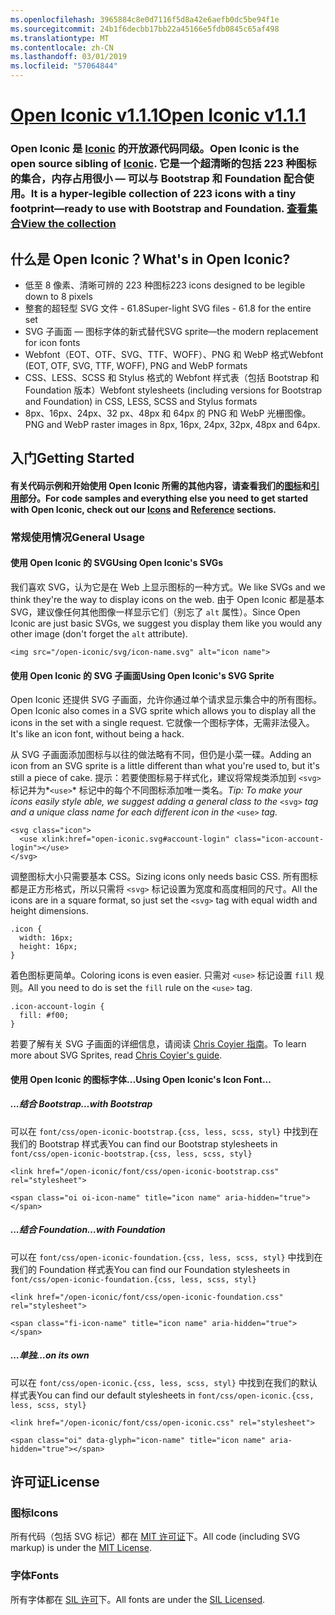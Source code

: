 ```yaml
---
ms.openlocfilehash: 3965884c8e0d7116f5d8a42e6aefb0dc5be94f1e
ms.sourcegitcommit: 24b1f6decbb17bb22a45166e5fdb0845c65af498
ms.translationtype: MT
ms.contentlocale: zh-CN
ms.lasthandoff: 03/01/2019
ms.locfileid: "57064844"
---
```

<a name="open-iconic-v111httpuseiconiccomopen"></a>[<span data-ttu-id="df914-101">Open Iconic v1.1.1</span><span class="sxs-lookup"><span data-stu-id="df914-101">Open Iconic v1.1.1</span></span>](http://useiconic.com/open)
===========

### <a name="open-iconic-is-the-open-source-sibling-of-iconichttpuseiconiccom-it-is-a-hyper-legible-collection-of-223-icons-with-a-tiny-footprintmdashready-to-use-with-bootstrap-and-foundation-view-the-collectionhttpuseiconiccomopenicons"></a><span data-ttu-id="df914-102">Open Iconic 是 [Iconic](http://useiconic.com) 的开放源代码同级。</span><span class="sxs-lookup"><span data-stu-id="df914-102">Open Iconic is the open source sibling of [Iconic](http://useiconic.com).</span></span> <span data-ttu-id="df914-103">它是一个超清晰的包括 223 种图标的集合，内存占用很小 &mdash; 可以与 Bootstrap 和 Foundation 配合使用。</span><span class="sxs-lookup"><span data-stu-id="df914-103">It is a hyper-legible collection of 223 icons with a tiny footprint&mdash;ready to use with Bootstrap and Foundation.</span></span> [<span data-ttu-id="df914-104">查看集合</span><span class="sxs-lookup"><span data-stu-id="df914-104">View the collection</span></span>](http://useiconic.com/open#icons)



## <a name="whats-in-open-iconic"></a><span data-ttu-id="df914-105">什么是 Open Iconic？</span><span class="sxs-lookup"><span data-stu-id="df914-105">What's in Open Iconic?</span></span>

* <span data-ttu-id="df914-106">低至 8 像素、清晰可辨的 223 种图标</span><span class="sxs-lookup"><span data-stu-id="df914-106">223 icons designed to be legible down to 8 pixels</span></span>
* <span data-ttu-id="df914-107">整套的超轻型 SVG 文件 - 61.8</span><span class="sxs-lookup"><span data-stu-id="df914-107">Super-light SVG files - 61.8 for the entire set</span></span> 
* <span data-ttu-id="df914-108">SVG 子画面 &mdash; 图标字体的新式替代</span><span class="sxs-lookup"><span data-stu-id="df914-108">SVG sprite&mdash;the modern replacement for icon fonts</span></span>
* <span data-ttu-id="df914-109">Webfont（EOT、OTF、SVG、TTF、WOFF）、PNG 和 WebP 格式</span><span class="sxs-lookup"><span data-stu-id="df914-109">Webfont (EOT, OTF, SVG, TTF, WOFF), PNG and WebP formats</span></span>
* <span data-ttu-id="df914-110">CSS、LESS、SCSS 和 Stylus 格式的 Webfont 样式表（包括 Bootstrap 和 Foundation 版本）</span><span class="sxs-lookup"><span data-stu-id="df914-110">Webfont stylesheets (including versions for Bootstrap and Foundation) in CSS, LESS, SCSS and Stylus formats</span></span>
* <span data-ttu-id="df914-111">8px、16px、24px、32 px、48px 和 64px 的 PNG 和 WebP 光栅图像。</span><span class="sxs-lookup"><span data-stu-id="df914-111">PNG and WebP raster images in 8px, 16px, 24px, 32px, 48px and 64px.</span></span>


## <a name="getting-started"></a><span data-ttu-id="df914-112">入门</span><span class="sxs-lookup"><span data-stu-id="df914-112">Getting Started</span></span>

#### <a name="for-code-samples-and-everything-else-you-need-to-get-started-with-open-iconic-check-out-our-iconshttpuseiconiccomopenicons-and-referencehttpuseiconiccomopenreference-sections"></a><span data-ttu-id="df914-113">有关代码示例和开始使用 Open Iconic 所需的其他内容，请查看我们的[图标](http://useiconic.com/open#icons)和[引用](http://useiconic.com/open#reference)部分。</span><span class="sxs-lookup"><span data-stu-id="df914-113">For code samples and everything else you need to get started with Open Iconic, check out our [Icons](http://useiconic.com/open#icons) and [Reference](http://useiconic.com/open#reference) sections.</span></span>

### <a name="general-usage"></a><span data-ttu-id="df914-114">常规使用情况</span><span class="sxs-lookup"><span data-stu-id="df914-114">General Usage</span></span>

#### <a name="using-open-iconics-svgs"></a><span data-ttu-id="df914-115">使用 Open Iconic 的 SVG</span><span class="sxs-lookup"><span data-stu-id="df914-115">Using Open Iconic's SVGs</span></span>

<span data-ttu-id="df914-116">我们喜欢 SVG，认为它是在 Web 上显示图标的一种方式。</span><span class="sxs-lookup"><span data-stu-id="df914-116">We like SVGs and we think they're the way to display icons on the web.</span></span> <span data-ttu-id="df914-117">由于 Open Iconic 都是基本 SVG，建议像任何其他图像一样显示它们（别忘了 `alt` 属性）。</span><span class="sxs-lookup"><span data-stu-id="df914-117">Since Open Iconic are just basic SVGs, we suggest you display them like you would any other image (don't forget the `alt` attribute).</span></span>

```
<img src="/open-iconic/svg/icon-name.svg" alt="icon name">
```

#### <a name="using-open-iconics-svg-sprite"></a><span data-ttu-id="df914-118">使用 Open Iconic 的 SVG 子画面</span><span class="sxs-lookup"><span data-stu-id="df914-118">Using Open Iconic's SVG Sprite</span></span>

<span data-ttu-id="df914-119">Open Iconic 还提供 SVG 子画面，允许你通过单个请求显示集合中的所有图标。</span><span class="sxs-lookup"><span data-stu-id="df914-119">Open Iconic also comes in a SVG sprite which allows you to display all the icons in the set with a single request.</span></span> <span data-ttu-id="df914-120">它就像一个图标字体，无需非法侵入。</span><span class="sxs-lookup"><span data-stu-id="df914-120">It's like an icon font, without being a hack.</span></span>

<span data-ttu-id="df914-121">从 SVG 子画面添加图标与以往的做法略有不同，但仍是小菜一碟。</span><span class="sxs-lookup"><span data-stu-id="df914-121">Adding an icon from an SVG sprite is a little different than what you're used to, but it's still a piece of cake.</span></span> <span data-ttu-id="df914-122">提示：若要使图标易于样式化，建议将常规类添加到 `<svg>` 标记并为*`<use>`*  标记中的每个不同图标添加唯一类名。</span><span class="sxs-lookup"><span data-stu-id="df914-122">*Tip: To make your icons easily style able, we suggest adding a general class to the* `<svg>` *tag and a unique class name for each different icon in the* `<use>` *tag.*</span></span>  

```
<svg class="icon">
  <use xlink:href="open-iconic.svg#account-login" class="icon-account-login"></use>
</svg>
```

<span data-ttu-id="df914-123">调整图标大小只需要基本 CSS。</span><span class="sxs-lookup"><span data-stu-id="df914-123">Sizing icons only needs basic CSS.</span></span> <span data-ttu-id="df914-124">所有图标都是正方形格式，所以只需将 `<svg>` 标记设置为宽度和高度相同的尺寸。</span><span class="sxs-lookup"><span data-stu-id="df914-124">All the icons are in a square format, so just set the `<svg>` tag with equal width and height dimensions.</span></span>

```
.icon {
  width: 16px;
  height: 16px;
}
```

<span data-ttu-id="df914-125">着色图标更简单。</span><span class="sxs-lookup"><span data-stu-id="df914-125">Coloring icons is even easier.</span></span> <span data-ttu-id="df914-126">只需对 `<use>` 标记设置 `fill` 规则。</span><span class="sxs-lookup"><span data-stu-id="df914-126">All you need to do is set the `fill` rule on the `<use>` tag.</span></span>

```
.icon-account-login {
  fill: #f00;
}
```

<span data-ttu-id="df914-127">若要了解有关 SVG 子画面的详细信息，请阅读 [Chris Coyier 指南](http://css-tricks.com/svg-sprites-use-better-icon-fonts/)。</span><span class="sxs-lookup"><span data-stu-id="df914-127">To learn more about SVG Sprites, read [Chris Coyier's guide](http://css-tricks.com/svg-sprites-use-better-icon-fonts/).</span></span>

#### <a name="using-open-iconics-icon-font"></a><span data-ttu-id="df914-128">使用 Open Iconic 的图标字体...</span><span class="sxs-lookup"><span data-stu-id="df914-128">Using Open Iconic's Icon Font...</span></span>


##### <a name="with-bootstrap"></a><span data-ttu-id="df914-129">...结合 Bootstrap</span><span class="sxs-lookup"><span data-stu-id="df914-129">…with Bootstrap</span></span>

<span data-ttu-id="df914-130">可以在 `font/css/open-iconic-bootstrap.{css, less, scss, styl}` 中找到在我们的 Bootstrap 样式表</span><span class="sxs-lookup"><span data-stu-id="df914-130">You can find our Bootstrap stylesheets in `font/css/open-iconic-bootstrap.{css, less, scss, styl}`</span></span>


```
<link href="/open-iconic/font/css/open-iconic-bootstrap.css" rel="stylesheet">
```


```
<span class="oi oi-icon-name" title="icon name" aria-hidden="true"></span>
```

##### <a name="with-foundation"></a><span data-ttu-id="df914-131">...结合 Foundation</span><span class="sxs-lookup"><span data-stu-id="df914-131">…with Foundation</span></span>

<span data-ttu-id="df914-132">可以在 `font/css/open-iconic-foundation.{css, less, scss, styl}` 中找到在我们的 Foundation 样式表</span><span class="sxs-lookup"><span data-stu-id="df914-132">You can find our Foundation stylesheets in `font/css/open-iconic-foundation.{css, less, scss, styl}`</span></span>

```
<link href="/open-iconic/font/css/open-iconic-foundation.css" rel="stylesheet">
```


```
<span class="fi-icon-name" title="icon name" aria-hidden="true"></span>
```

##### <a name="on-its-own"></a><span data-ttu-id="df914-133">…单独</span><span class="sxs-lookup"><span data-stu-id="df914-133">…on its own</span></span>

<span data-ttu-id="df914-134">可以在 `font/css/open-iconic.{css, less, scss, styl}` 中找到在我们的默认样式表</span><span class="sxs-lookup"><span data-stu-id="df914-134">You can find our default stylesheets in `font/css/open-iconic.{css, less, scss, styl}`</span></span>

```
<link href="/open-iconic/font/css/open-iconic.css" rel="stylesheet">
```

```
<span class="oi" data-glyph="icon-name" title="icon name" aria-hidden="true"></span>
```


## <a name="license"></a><span data-ttu-id="df914-135">许可证</span><span class="sxs-lookup"><span data-stu-id="df914-135">License</span></span>

### <a name="icons"></a><span data-ttu-id="df914-136">图标</span><span class="sxs-lookup"><span data-stu-id="df914-136">Icons</span></span>

<span data-ttu-id="df914-137">所有代码（包括 SVG 标记）都在 [MIT 许可证](http://opensource.org/licenses/MIT)下。</span><span class="sxs-lookup"><span data-stu-id="df914-137">All code (including SVG markup) is under the [MIT License](http://opensource.org/licenses/MIT).</span></span>

### <a name="fonts"></a><span data-ttu-id="df914-138">字体</span><span class="sxs-lookup"><span data-stu-id="df914-138">Fonts</span></span>

<span data-ttu-id="df914-139">所有字体都在 [SIL 许可](http://scripts.sil.org/cms/scripts/page.php?item_id=OFL_web)下。</span><span class="sxs-lookup"><span data-stu-id="df914-139">All fonts are under the [SIL Licensed](http://scripts.sil.org/cms/scripts/page.php?item_id=OFL_web).</span></span>
